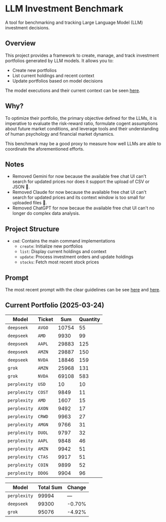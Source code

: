 # LLM Investment Benchmark

A tool for benchmarking and tracking Large Language Model (LLM) investment decisions.

## Overview

This project provides a framework to create, manage, and track investment portfolios generated by LLM models. It allows you to:
- Create new portfolios
- List current holdings and recent context
- Update portfolios based on model decisions

The model executions and their current context can be seen [here](./orders).

## Why?

To optimize their portfolio, the primary objective defined for the LLMs, it is imperative to evaluate the risk-reward ratio, formulate cogent assumptions about future market conditions, and leverage tools and their understanding of human psychology and financial market dynamics.

This benchmark may be a good proxy to measure how well LLMs are able to coordinate the aforementioned efforts.

## Notes

- Removed Gemini for now because the available free chat UI can't search for updated prices nor does it support the upload of CSV or JSON :grimacing:.
- Removed Claude for now because the available free chat UI can't search for updated prices and its context window is too small for uploaded files :grimacing:.
- Removed ChatGPT for now becaue the available free chat UI can't no longer do complex data analysis.

## Project Structure

- `cmd`: Contains the main command implementations
  - `create`: Initialize new portfolios
  - `list`: Display current holdings and context
  - `update`: Process investment orders and update holdings
  - `stocks`: Fetch most recent stock prices

## Prompt

The most recent prompt with the clear guidelines can be see [here](./cmd/create/prompt.txt) and [here](./cmd/list/prompt.txt).

## Current Portfolio (2025-03-24)

| Model | Ticket | Sum | Quantity |
|-------|-------|-------|--------|
|`deepseek`|`AVGO`|10754|55|
|`deepseek`|`AMD`|9930|99|
|`deepseek`|`AAPL`|29883|125|
|`deepseek`|`AMZN`|29887|150|
|`deepseek`|`NVDA`|18846|159|
|`grok`|`AMZN`|25968|131|
|`grok`|`NVDA`|69108|583|
|`perplexity`|`USD`|10|10|
|`perplexity`|`COST`|9849|11|
|`perplexity`|`AMD`|1607|15|
|`perplexity`|`AXON`|9492|17|
|`perplexity`|`CRWD`|9963|27|
|`perplexity`|`AMGN`|9766|31|
|`perplexity`|`DUOL`|9797|32|
|`perplexity`|`AAPL`|9848|46|
|`perplexity`|`AMZN`|9942|51|
|`perplexity`|`CTAS`|9917|51|
|`perplexity`|`COIN`|9899|52|
|`perplexity`|`DDOG`|9904|96|



| Model | Total Sum | Change |
|-------|-----------|--------|
|`perplexity`|99994|—|
|`deepseek`|99300|-0.70%|
|`grok`|95076|-4.92%|

